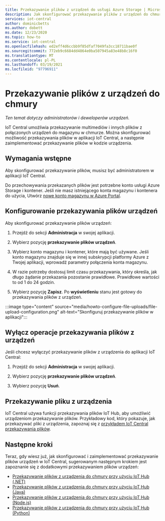 ```yaml
---
title: Przekazywanie plików z urządzeń do usługi Azure Storage | Microsoft Docs
description: Jak skonfigurować przekazywanie plików z urządzeń do chmury. Po skonfigurowaniu przekazywania plików Zaimplementuj operacje przekazywania plików na urządzeniach.
services: iot-central
author: dominicbetts
ms.author: dobett
ms.date: 12/23/2020
ms.topic: how-to
ms.service: iot-central
ms.openlocfilehash: ed2eff4d6ccbb9f85dfaf7049fa3cc18711bae0f
ms.sourcegitcommit: 772eb9c6684dd4864e0ba507945a83e48b8c16f0
ms.translationtype: MT
ms.contentlocale: pl-PL
ms.lasthandoff: 03/19/2021
ms.locfileid: "97796911"
---
```

# <a name="upload-files-from-your-devices-to-the-cloud"></a>Przekazywanie plików z urządzeń do chmury

*Ten temat dotyczy administratorów i deweloperów urządzeń.*

IoT Central umożliwia przekazywanie multimediów i innych plików z połączonych urządzeń do magazynu w chmurze. Można skonfigurować możliwość przekazywania plików w aplikacji IoT Central, a następnie zaimplementować przekazywanie plików w kodzie urządzenia.

## <a name="prerequisites"></a>Wymagania wstępne

Aby skonfigurować przekazywanie plików, musisz być administratorem w aplikacji IoT Central.

Do przechowywania przekazanych plików jest potrzebne konto usługi Azure Storage i kontener. Jeśli nie masz istniejącego konta magazynu i kontenera do użycia, Utwórz [nowe konto magazynu w Azure Portal](https://ms.portal.azure.com/#create/Microsoft.StorageAccount-ARM).

## <a name="configure-device-file-uploads"></a>Konfigurowanie przekazywania plików urządzeń

Aby skonfigurować przekazywanie plików urządzeń:

1. Przejdź do sekcji **Administracja** w swojej aplikacji.

1. Wybierz pozycję **przekazywanie plików urządzeń**.

1. Wybierz konto magazynu i kontener, które mają być używane. Jeśli konto magazynu znajduje się w innej subskrypcji platformy Azure z Twojej aplikacji, wprowadź parametry połączenia konta magazynu.

1. W razie potrzeby dostosuj limit czasu przekazywania, który określa, jak długo żądanie przekazania pozostanie prawidłowe. Prawidłowe wartości to od 1 do 24 godzin.

1. Wybierz pozycję **Zapisz**. Po **wyświetleniu** stanu jest gotowy do przekazywania plików z urządzeń.

:::image type="content" source="media/howto-configure-file-uploads/file-upload-configuration.png" alt-text="Skonfiguruj przekazywanie plików w aplikacji":::

## <a name="disable-device-file-uploads"></a>Wyłącz operacje przekazywania plików z urządzeń

Jeśli chcesz wyłączyć przekazywanie plików z urządzenia do aplikacji IoT Central:

1. Przejdź do sekcji **Administracja** w swojej aplikacji.

1. Wybierz pozycję **przekazywanie plików urządzeń**.

1. Wybierz pozycję **Usuń**.

## <a name="upload-a-file-from-a-device"></a>Przekazywanie pliku z urządzenia

IoT Central używa funkcji przekazywania plików IoT Hub, aby umożliwić urządzeniom przekazywanie plików. Przykładowy kod, który pokazuje, jak przekazywać pliki z urządzenia, zapoznaj się z [przykładem IoT Central przekazywania plików](/samples/iot-for-all/iotc-file-upload-device/iotc-file-upload-device/).

## <a name="next-steps"></a>Następne kroki

Teraz, gdy wiesz już, jak skonfigurować i zaimplementować przekazywanie plików urządzeń w IoT Central, sugerowanym następnym krokiem jest zapoznanie się z dodatkowymi przekazywaniem plików urządzeń:

- [Przekazywanie plików z urządzenia do chmury przy użyciu IoT Hub (.NET)](../../iot-hub/iot-hub-csharp-csharp-file-upload.md)
- [Przekazywanie plików z urządzenia do chmury przy użyciu IoT Hub (Java)](../../iot-hub/iot-hub-java-java-file-upload.md)
- [Przekazywanie plików z urządzenia do chmury przy użyciu IoT Hub (Node.js)](../../iot-hub/iot-hub-node-node-file-upload.md)
- [Przekazywanie plików z urządzenia do chmury przy użyciu IoT Hub (Python)](../../iot-hub/iot-hub-python-python-file-upload.md)